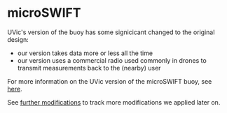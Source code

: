 # microSWIFT
UVic's version of the buoy has some signicicant changed to the original
design:
- our version takes data more or less all the time
- our version uses a commercial radio used commonly in drones to transmit
  measurements back to the (nearby) user

For more information on the UVic version of the microSWIFT buoy, see
[here](UVic.md).

See [further modifications](more_mods.md) to track more modifications
we applied later on.
